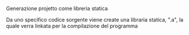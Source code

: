 Generazione projetto come libreria statica

Da uno specifico codice sorgente viene create una libraria statica, ".a",
la quale verra linkata per la compilazione del programma


